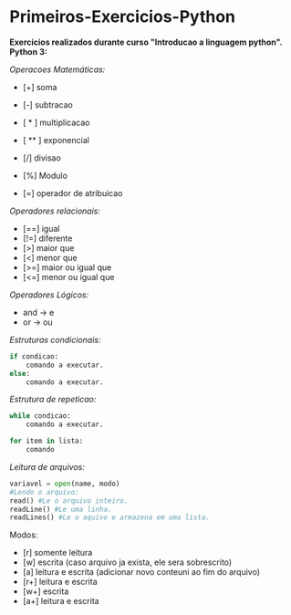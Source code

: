 # Primeiros-Exercicios-Python

**Exercicios realizados durante curso "Introducao a linguagem python".**
**Python 3:**

*Operacoes Matemáticas:*
+ [+] soma
+ [-] subtracao
+ [ * ] multiplicacao
+ [ ** ] exponencial
+ [/] divisao
+ [%] Modulo

+ [=] operador de atribuicao 

*Operadores relacionais:*

+ [==] igual
+ [!=] diferente
+ [>] maior que
+ [<] menor que
+ [>=] maior ou igual que
+ [<=] menor ou igual que

*Operadores Lógicos:*
+ and -> e
+ or -> ou

*Estruturas condicionais:*
``` python
if condicao:
    comando a executar.
else:
    comando a executar.
```
*Estrutura de repeticao:*
``` python
while condicao:
    comando a executar.

for item in lista:
    comando
```

*Leitura de arquivos:*
``` python
variavel = open(name, modo)
#Lendo o arquivo:
read() #Le o arquivo inteiro.
readLine() #Le uma linha.
readLines() #Le o aquivo e armazena em uma lista.
```
Modos:
+ [r] somente leitura
+ [w] escrita (caso arquivo ja exista, ele sera sobrescrito)
+ [a] leitura e escrita (adicionar novo conteuni ao fim do arquivo)
+ [r+] leitura e escrita
+ [w+] escrita
+ [a+] leitura e escrita
